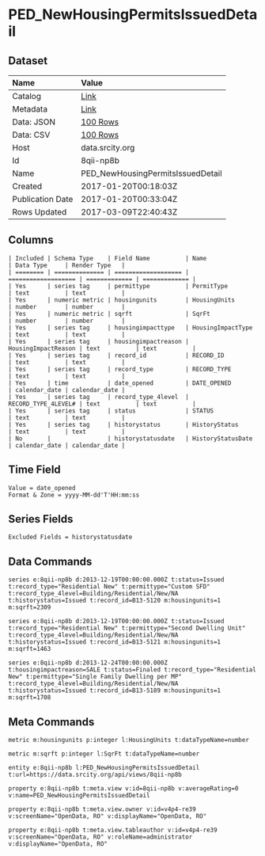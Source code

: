 # PED_NewHousingPermitsIssuedDetail

## Dataset

| Name | Value |
| :--- | :---- |
| Catalog | [Link](https://catalog.data.gov/dataset/ped-newhousingpermitsissueddetail) |
| Metadata | [Link](https://data.srcity.org/api/views/8qii-np8b) |
| Data: JSON | [100 Rows](https://data.srcity.org/api/views/8qii-np8b/rows.json?max_rows=100) |
| Data: CSV | [100 Rows](https://data.srcity.org/api/views/8qii-np8b/rows.csv?max_rows=100) |
| Host | data.srcity.org |
| Id | 8qii-np8b |
| Name | PED_NewHousingPermitsIssuedDetail |
| Created | 2017-01-20T00:18:03Z |
| Publication Date | 2017-01-20T00:33:04Z |
| Rows Updated | 2017-03-09T22:40:43Z |

## Columns

```ls
| Included | Schema Type    | Field Name          | Name                | Data Type     | Render Type   |
| ======== | ============== | =================== | =================== | ============= | ============= |
| Yes      | series tag     | permittype          | PermitType          | text          | text          |
| Yes      | numeric metric | housingunits        | HousingUnits        | number        | number        |
| Yes      | numeric metric | sqrft               | SqrFt               | number        | number        |
| Yes      | series tag     | housingimpacttype   | HousingImpactType   | text          | text          |
| Yes      | series tag     | housingimpactreason | HousingImpactReason | text          | text          |
| Yes      | series tag     | record_id           | RECORD_ID           | text          | text          |
| Yes      | series tag     | record_type         | RECORD_TYPE         | text          | text          |
| Yes      | time           | date_opened         | DATE_OPENED         | calendar_date | calendar_date |
| Yes      | series tag     | record_type_4level  | RECORD_TYPE_4LEVEL# | text          | text          |
| Yes      | series tag     | status              | STATUS              | text          | text          |
| Yes      | series tag     | historystatus       | HistoryStatus       | text          | text          |
| No       |                | historystatusdate   | HistoryStatusDate   | calendar_date | calendar_date |
```

## Time Field

```ls
Value = date_opened
Format & Zone = yyyy-MM-dd'T'HH:mm:ss
```

## Series Fields

```ls
Excluded Fields = historystatusdate
```

## Data Commands

```ls
series e:8qii-np8b d:2013-12-19T00:00:00.000Z t:status=Issued t:record_type="Residential New" t:permittype="Custom SFD" t:record_type_4level=Building/Residential/New/NA t:historystatus=Issued t:record_id=B13-5120 m:housingunits=1 m:sqrft=2309

series e:8qii-np8b d:2013-12-19T00:00:00.000Z t:status=Issued t:record_type="Residential New" t:permittype="Second Dwelling Unit" t:record_type_4level=Building/Residential/New/NA t:historystatus=Issued t:record_id=B13-5121 m:housingunits=1 m:sqrft=1463

series e:8qii-np8b d:2013-12-24T00:00:00.000Z t:housingimpactreason=SALE t:status=Finaled t:record_type="Residential New" t:permittype="Single Family Dwelling per MP" t:record_type_4level=Building/Residential/New/NA t:historystatus=Issued t:record_id=B13-5189 m:housingunits=1 m:sqrft=1708
```

## Meta Commands

```ls
metric m:housingunits p:integer l:HousingUnits t:dataTypeName=number

metric m:sqrft p:integer l:SqrFt t:dataTypeName=number

entity e:8qii-np8b l:PED_NewHousingPermitsIssuedDetail t:url=https://data.srcity.org/api/views/8qii-np8b

property e:8qii-np8b t:meta.view v:id=8qii-np8b v:averageRating=0 v:name=PED_NewHousingPermitsIssuedDetail

property e:8qii-np8b t:meta.view.owner v:id=v4p4-re39 v:screenName="OpenData, RO" v:displayName="OpenData, RO"

property e:8qii-np8b t:meta.view.tableauthor v:id=v4p4-re39 v:screenName="OpenData, RO" v:roleName=administrator v:displayName="OpenData, RO"
```